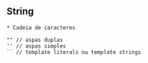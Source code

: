 ## String

    * Cadeia de caracteres

    "" // aspas duplas
    '' // aspas simples
    `` // template literals ou template strings



